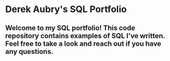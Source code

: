 # Derek Aubry's SQL Portfolio

## Welcome to my SQL portfolio! This code repository contains examples of SQL I've written. Feel free to take a look and reach out if you have any questions.
